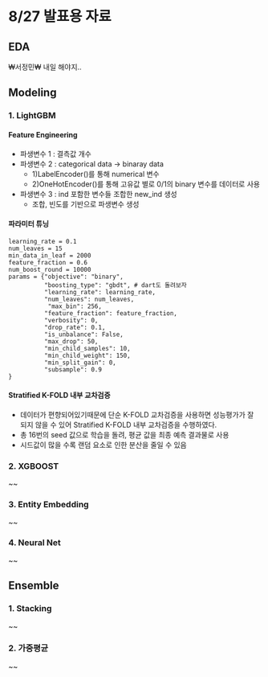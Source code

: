 # 8/27 발표용 자료

## EDA
₩서정민₩
내일 해야지..

## Modeling

### 1. LightGBM
#### Feature Engineering
- 파생변수 1 : 결측값 개수
- 파생변수 2 : categorical data -> binaray data
  - 1)LabelEncoder()를 통해 numerical 변수
  - 2)OneHotEncoder()를 통해 고유값 별로 0/1의 binary 변수를 데이터로 사용
- 파생변수 3 : ind 포함한 변수들 조합한 new_ind 생성
  - 조합, 빈도를 기반으로 파생변수 생성

#### 파라미터 튜닝
```
learning_rate = 0.1
num_leaves = 15
min_data_in_leaf = 2000
feature_fraction = 0.6
num_boost_round = 10000
params = {"objective": "binary",
          "boosting_type": "gbdt", # dart도 돌려보자
          "learning_rate": learning_rate,
          "num_leaves": num_leaves,
           "max_bin": 256,
          "feature_fraction": feature_fraction,
          "verbosity": 0,
          "drop_rate": 0.1,
          "is_unbalance": False,
          "max_drop": 50,
          "min_child_samples": 10,
          "min_child_weight": 150,
          "min_split_gain": 0,
          "subsample": 0.9
}
```
#### Stratified K-FOLD 내부 교차검증
- 데이터가 편향되어있기때문에 단순 K-FOLD 교차검증을 사용하면 성능평가가 잘 되지 않을 수 있어 Stratified K-FOLD 내부 교차검증을 수행하였다.
- 총 16번의 seed 값으로 학습을 돌려, 평균 값을 최종 예측 결과물로 사용
- 시드값이 많을 수록 랜덤 요소로 인한 분산을 줄일 수 있음



### 2. XGBOOST
~~
### 3. Entity Embedding
~~
### 4. Neural Net
~~
## Ensemble
### 1. Stacking
~~
### 2. 가중평균
~~
